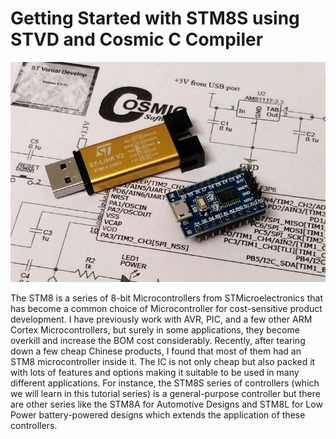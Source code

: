 # Getting Started with STM8S using STVD and Cosmic C Compiler

<img src="IMAGES/Getting Started with STM8S.jpg" width="" alt="alt_text" title="image_tooltip">

The STM8 is a series of 8-bit Microcontrollers from STMicroelectronics that has become a common choice of Microcontroller for cost-sensitive product development. I have previously work with AVR, PIC, and a few other ARM Cortex Microcontrollers, but surely in some applications, they become overkill and increase the BOM cost considerably. Recently, after tearing down a few cheap Chinese products, I found that most of them had an STM8 microcontroller inside it. The IC is not only cheap but also packed it with lots of features and options making it suitable to be used in many different applications. For instance, the STM8S series of controllers (which we will learn in this tutorial series) is a general-purpose controller but there are other series like the STM8A for Automotive Designs and STM8L for Low Power battery-powered designs which extends the application of these controllers.
